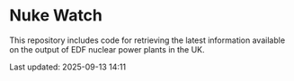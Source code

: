 # Nuke Watch

This repository includes code for retrieving the latest information available on the output of EDF nuclear power plants in the UK.

Last updated: 2025-09-13 14:11